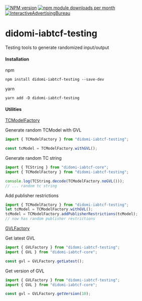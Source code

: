 [![NPM version](https://img.shields.io/npm/v/didomi-iabtcf-testing.svg?style=flat-square)](https://www.npmjs.com/package/didomi-iabtcf-testing)
[![npm module downloads per month](http://img.shields.io/npm/dm/didomi-iabtcf-testing.svg?style=flat)](https://www.npmjs.org/package/didomi-iabtcf-testing)
[![InteractiveAdvertisingBureau](https://circleci.com/gh/InteractiveAdvertisingBureau/iabtcf-es.svg?style=shield)](https://circleci.com/gh/InteractiveAdvertisingBureau/iabtcf-es)

# didomi-iabtcf-testing

Testing tools to generate randomized input/output

#### Installation

npm

```
npm install didomi-iabtcf-testing --save-dev
```

yarn

```
yarn add -D didomi-iabtcf-testing
```

#### Utilities

[TCModelFactory](./src/TCModelFactory.ts)

Generate random TCModel with GVL

```typescript
import { TCModelFactory } from "didomi-iabtcf-testing";

const tcModel = TCModelFactory.withGVL();
```

Generate random TC string

```typescript
import { TCString } from "didomi-iabtcf-core";
import { TCModelFactory } from "didomi-iabtcf-testing";

console.log(TCString.decode(TCModelFactory.noGVL()));
// ... random tc string
```

Add publisher restrictions

```typescript
import { TCModelFactory } from "didomi-iabtcf-testing";
let tcModel = TCModelFactory.withGVL();
tcModel = TCModelFactory.addPublisherRestrictions(tcModel);
// now has random publisher restrictions
```

[GVLFactory](./src/GVLFactory.ts)

Get latest GVL

```typescript
import { GVLFactory } from "didomi-iabtcf-testing";
import { GVL } from "didomi-iabtcf-core";

const gvl = GVLFactory.getLatest();
```

Get version of GVL

```typescript
import { GVLFactory } from "didomi-iabtcf-testing";
import { GVL } from "didomi-iabtcf-core";

const gvl = GVLFactory.getVersion(10);
```
